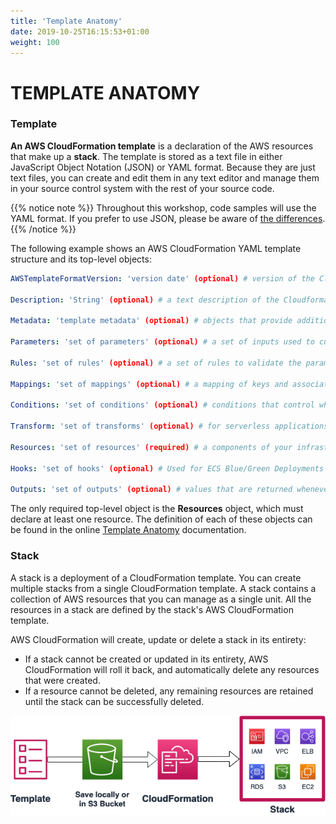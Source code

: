 ```yaml
---
title: 'Template Anatomy'
date: 2019-10-25T16:15:53+01:00
weight: 100
---
```


# TEMPLATE ANATOMY

### Template

**An AWS CloudFormation template** is a declaration of the AWS resources that make up a **stack**. The template is stored as a text file in either JavaScript Object Notation (JSON) or YAML format. Because they are just text files, you can create and edit them in any text editor and manage them in your source control system with the rest of your source code.

{{% notice note %}}
Throughout this workshop, code samples will use the YAML format. If you prefer to use JSON, please be aware of [the differences](https://docs.aws.amazon.com/AWSCloudFormation/latest/UserGuide/template-formats.html).
{{% /notice %}}

The following example shows an AWS CloudFormation YAML template structure and its top-level objects:

```yaml
AWSTemplateFormatVersion: 'version date' (optional) # version of the CloudFormation template. Only accepted value is '2010-09-09'

Description: 'String' (optional) # a text description of the Cloudformation template

Metadata: 'template metadata' (optional) # objects that provide additional information about the template

Parameters: 'set of parameters' (optional) # a set of inputs used to customize the template

Rules: 'set of rules' (optional) # a set of rules to validate the parameters provided at deployment/update

Mappings: 'set of mappings' (optional) # a mapping of keys and associated values

Conditions: 'set of conditions' (optional) # conditions that control whether certain resources are created

Transform: 'set of transforms' (optional) # for serverless applications

Resources: 'set of resources' (required) # a components of your infrastructure

Hooks: 'set of hooks' (optional) # Used for ECS Blue/Green Deployments

Outputs: 'set of outputs' (optional) # values that are returned whenever you view your stack's properties
```

The only required top-level object is the **Resources** object, which must declare at least one resource. The definition of each of these objects can be found in the online [Template Anatomy](https://docs.aws.amazon.com/AWSCloudFormation/latest/UserGuide/template-anatomy.html) documentation.

### Stack

A stack is a deployment of a CloudFormation template. You can create multiple stacks from a single CloudFormation template. A stack contains a collection of AWS resources that you can manage as a single unit. All the resources in a stack are defined by the stack's AWS CloudFormation template.

AWS CloudFormation will create, update or delete a stack in its entirety:

  * If a stack cannot be created or updated in its entirety, AWS CloudFormation will roll it back, and automatically delete any resources that were created.
  * If a resource cannot be deleted, any remaining resources are retained until the stack can be successfully deleted.

![cfn-stack](../100-template-anatomy/cfn-stack.png)
